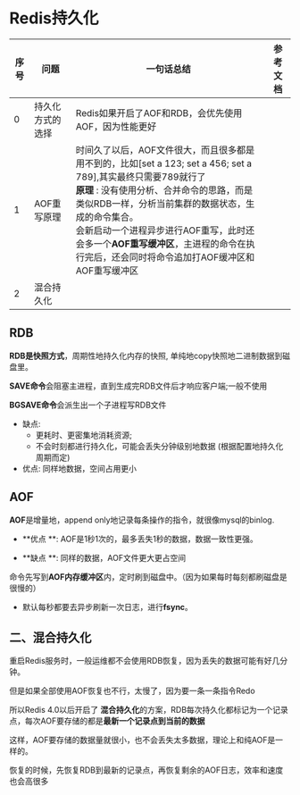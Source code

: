 # Redis持久化



| 序号 | 问题             | 一句话总结                                                   | 参考文档 |
| ---- | ---------------- | ------------------------------------------------------------ | -------- |
| 0    | 持久化方式的选择 | Redis如果开启了AOF和RDB，会优先使用AOF，因为性能更好<br>     |          |
| 1    | AOF重写原理      | 时间久了以后，AOF文件很大，而且很多都是用不到的，比如[set a 123; set a 456; set a 789],其实最终只需要789就行了<br>**原理** : 没有使用分析、合并命令的思路，而是类似RDB一样，分析当前集群的数据状态，生成的命令集合。<br>会新启动一个进程异步进行AOF重写，此时还会多一个**AOF重写缓冲区**，主进程的命令在执行完后，还会同时将命令追加打AOF缓冲区和AOF重写缓冲区 |          |
| 2    | 混合持久化       |                                                              |          |



## RDB

**RDB是快照方式**，周期性地持久化内存的快照, 单纯地copy快照地二进制数据到磁盘里。

**SAVE命令**会阻塞主进程，直到生成完RDB文件后才响应客户端;一般不使用 

**BGSAVE命令**会派生出一个子进程写RDB文件

- 缺点: 
  - 更耗时、更密集地消耗资源; 
  - 不会时刻都进行持久化，可能会丢失分钟级别地数据 (根据配置地持久化周期而定)
- 优点: 同样地数据，空间占用更小





## AOF

**AOF**是增量地，append only地记录每条操作的指令，就很像mysql的binlog.

- **优点 **: AOF是1秒1次的，最多丢失1秒的数据，数据一致性更强。

- **缺点 **: 同样的数据，AOF文件更大更占空间

  

命令先写到**AOF内存缓冲区**内，定时刷到磁盘中。（因为如果每时每刻都刷磁盘是很慢的）

- 默认每秒都要去异步刷新一次日志，进行**fsync**。



## 二、混合持久化

重启Redis服务时，一般运维都不会使用RDB恢复，因为丢失的数据可能有好几分钟。

但是如果全部使用AOF恢复也不行，太慢了，因为要一条一条指令Redo



所以Redis 4.0以后开启了 **混合持久化**的方案，RDB每次持久化都标记为一个记录点，每次AOF要存储的都是**最新一个记录点到当前的数据**

这样，AOF要存储的数据量就很小，也不会丢失太多数据，理论上和纯AOF是一样的。



恢复的时候，先恢复RDB到最新的记录点，再恢复剩余的AOF日志，效率和速度也会高很多
